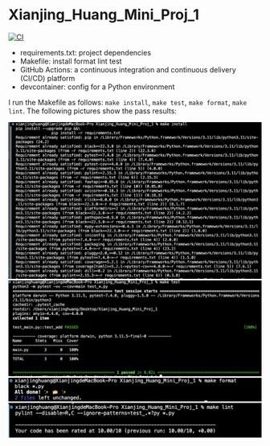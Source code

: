 # Xianjing_Huang_Mini_Proj_1
[![CI](https://github.com/nogibjj/Xianjing_Huang_Mini_Proj_1/actions/workflows/ci.yml/badge.svg)](https://github.com/nogibjj/Xianjing_Huang_Mini_Proj_1/actions/workflows/ci.yml)

 - requirements.txt: project dependencies
 - Makefile: install format lint test
 - GitHub Actions: a continuous integration and continuous delivery (CI/CD) platform
 - devcontainer: config for a Python environment

 I run the Makefile as follows: `make install`, `make test`, `make format`, `make lint`. The following pictures show the pass results:

![1](/imgs/001.png)
![2](/imgs/002.png)
![3](/imgs/003.png)
![4](/imgs/004.png)
